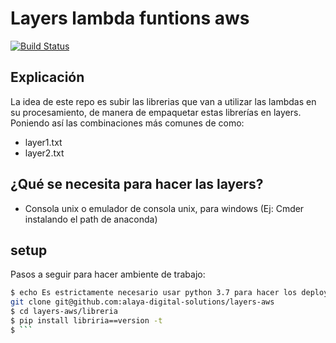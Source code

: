 # Layers lambda funtions aws
[![Build Status](https://travis-ci.org/joemccann/dillinger.svg?branch=master)](https://travis-ci.org/joemccann/dillinger)

## Explicación
La idea de este repo es subir las librerias que van a utilizar las lambdas en su procesamiento, de manera de empaquetar estas librerías en layers. Poniendo así las combinaciones más comunes de como:

- layer1.txt
- layer2.txt

## ¿Qué se necesita para hacer las layers?  
 -  Consola unix o emulador de consola unix, para windows (Ej: Cmder instalando el path de anaconda)

## setup 
Pasos a seguir para hacer ambiente de trabajo:
```sh
$ echo Es estrictamente necesario usar python 3.7 para hacer los deploys de stacks
git clone git@github.com:alaya-digital-solutions/layers-aws
$ cd layers-aws/libreria
$ pip install libriria==version -t
$ ```
 
 
 
 
 
